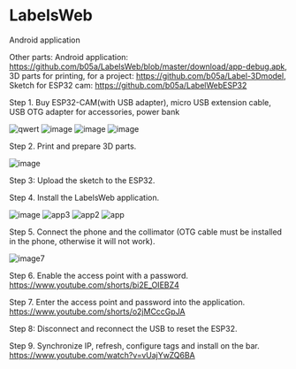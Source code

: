 # LabelsWeb

Android application

Other parts: Android application: https://github.com/b05a/LabelsWeb/blob/master/download/app-debug.apk, 3D parts for printing, for a project: https://github.com/b05a/Label-3Dmodel, Sketch for ESP32 cam: https://github.com/b05a/LabelWebESP32

Step 1. Buy ESP32-CAM(with USB adapter), micro USB extension cable, USB OTG adapter for accessories, power bank

![qwert](https://github.com/b05a/LabelsWeb/assets/88624075/93fa04e4-b640-46d7-a341-880e5de511d5)
![image](https://github.com/b05a/LabelsWeb/assets/88624075/88f37249-6279-4600-9175-89ff39cf2c95)
![image](https://github.com/b05a/LabelsWeb/assets/88624075/ec6a4eb2-ef8a-4020-a447-877b29e16c42)
![image](https://github.com/b05a/LabelsWeb/assets/88624075/1b4e36ed-134e-4dd7-9838-10f18447ff8f)

Step 2. Print and prepare 3D parts.

![image](https://github.com/b05a/LabelsWeb/assets/88624075/0e7d7c3d-3fcf-4753-b640-4ad6fda63ffe)

Step 3: Upload the sketch to the ESP32.

Step 4. Install the LabelsWeb application.

![image](https://github.com/b05a/LabelsWeb/assets/88624075/9cac3c96-077e-48a0-8504-e9d8255228a0)
![app3](https://github.com/b05a/LabelsWeb/assets/88624075/03a90805-968a-4d2d-a59a-b73fbd402e9d)
![app2](https://github.com/b05a/LabelsWeb/assets/88624075/7bacc7cf-e58b-441a-96b3-d2de1c738e32)
![app](https://github.com/b05a/LabelsWeb/assets/88624075/0f20d582-88bb-4c19-8f7f-13aac7074c3a)


Step 5. Connect the phone and the collimator (OTG cable must be installed in the phone, otherwise it will not work).

![image7](https://github.com/b05a/LabelsWeb/assets/88624075/c438a489-6d5a-4c46-afcd-c956f9ed31e5)


Step 6. Enable the access point with a password.
https://www.youtube.com/shorts/bi2E_OIEBZ4 

Step 7. Enter the access point and password into the application.
https://www.youtube.com/shorts/o2jMCccGpJA

Step 8: Disconnect and reconnect the USB to reset the ESP32.

Step 9. Synchronize IP, refresh, configure tags and install on the bar.
https://www.youtube.com/watch?v=vUajYwZQ6BA
